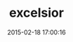 ---
layout: post
title:  "excelsior"
repo:   "toastyapps/excelsior"
date:   2015-02-18 17:00:16
gemurl: http://github.com/toastyapps/excelsior
---